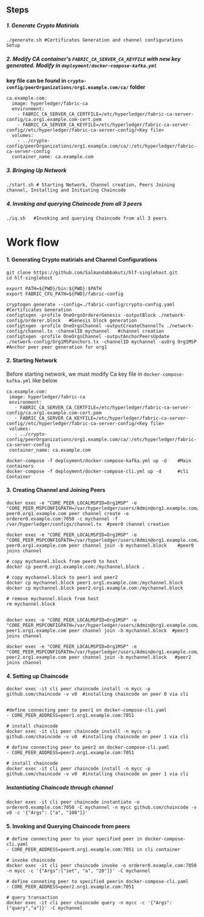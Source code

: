 ## Steps
##### 1. Generate Crypto Matirials 
```
./generate.sh #Certificates Generation and channel configurations Setup
```
##### 2. Modify CA container's ```FABRIC_CA_SERVER_CA_KEYFILE```  with new key generated. Modify in ```deployment/docker-compose-kafka.yml```

**key file can be found in ```crypto-config/peerOrganizations/org1.example.com/ca/``` folder**
```
ca.example.com:
  image: hyperledger/fabric-ca
  environment: 
    - FABRIC_CA_SERVER_CA_CERTFILE=/etc/hyperledger/fabric-ca-server-config/ca.org1.example.com-cert.pem
    - FABRIC_CA_SERVER_CA_KEYFILE=/etc/hyperledger/fabric-ca-server-config//etc/hyperledger/fabric-ca-server-config/<Key file>
  volumes:
    - ../crypto-config/peerOrganizations/org1.example.com/ca/:/etc/hyperledger/fabric-ca-server-config
  container_name: ca.example.com
  ```
 ##### 3. Bringing Up Network
 ```
./start.sh # Starting Network, Channel creation, Peers Joining channel, Installing and Initiating Chaincode 
```
##### 4. Invoking and querying Chaincode from all 3 peers

```
./iq.sh   #Invoking and querying Chaincode from all 3 peers
```

# Work flow

#### 1. Generating Crypto matirials and Channel Configurations

```
git clone https://github.com/Salmandabbakuti/hlf-singlehost.git
cd hlf-singlehost

export PATH=${PWD}/bin:${PWD}:$PATH
export FABRIC_CFG_PATH=${PWD}/fabric-config

cryptogen generate --config=./fabric-config/crypto-config.yaml   #Certificates Generation
configtxgen -profile OneOrgsOrdererGenesis -outputBlock ./network-config/orderer.block   #Genesis block generation
configtxgen -profile OneOrgsChannel -outputCreateChannelTx ./network-config/channel.tx -channelID mychannel   #channel creation
configtxgen -profile OneOrgsChannel -outputAnchorPeersUpdate ./network-config/Org1MSPanchors.tx -channelID mychannel -asOrg Org1MSP   #Anchor peer peer generation for org1

```
#### 2. Starting Network

Before starting network, we must modify Ca key file in ```docker-compose-kafka.yml```
 like below
 
 ```
 ca.example.com:
  image: hyperledger/fabric-ca
  environment: 
    - FABRIC_CA_SERVER_CA_CERTFILE=/etc/hyperledger/fabric-ca-server-config/ca.org1.example.com-cert.pem
    - FABRIC_CA_SERVER_CA_KEYFILE=/etc/hyperledger/fabric-ca-server-config//etc/hyperledger/fabric-ca-server-config/<Key file>
  volumes:
    - ../crypto-config/peerOrganizations/org1.example.com/ca/:/etc/hyperledger/fabric-ca-server-config
  container_name: ca.example.com
  ```
```
docker-compose -f deployment/docker-compose-kafka.yml up -d    #Main containers
docker-compose -f deployment/docker-compose-cli.yml up -d      #cli Container

```

#### 3. Creating Channel and Joining Peers

```
docker exec -e "CORE_PEER_LOCALMSPID=Org1MSP" -e "CORE_PEER_MSPCONFIGPATH=/var/hyperledger/users/Admin@org1.example.com/msp" peer0.org1.example.com peer channel create -o orderer0.example.com:7050 -c mychannel -f /var/hyperledger/configs/channel.tx  #peer0 channel creation

docker exec -e "CORE_PEER_LOCALMSPID=Org1MSP" -e "CORE_PEER_MSPCONFIGPATH=/var/hyperledger/users/Admin@org1.example.com/msp" peer0.org1.example.com peer channel join -b mychannel.block    #peer0 joins channel

# copy mychannel.block from peer0 to host
docker cp peer0.org1.example.com:/mychannel.block .

# copy mychannel.block to peer1 and peer2
docker cp mychannel.block peer1.org1.example.com:/mychannel.block
docker cp mychannel.block peer2.org1.example.com:/mychannel.block

# remove mychannel.block from host
rm mychannel.block


docker exec -e "CORE_PEER_LOCALMSPID=Org1MSP" -e "CORE_PEER_MSPCONFIGPATH=/var/hyperledger/users/Admin@org1.example.com/msp" peer1.org1.example.com peer channel join -b mychannel.block  #peer1 joins channel

docker exec -e "CORE_PEER_LOCALMSPID=Org1MSP" -e "CORE_PEER_MSPCONFIGPATH=/var/hyperledger/users/Admin@org1.example.com/msp" peer2.org1.example.com peer channel join -b mychannel.block   #peer2 joins channel
```
#### 4. Setting up Chaincode

```
docker exec -it cli peer chaincode install -n mycc -p github.com/chaincode -v v0  #installing chaincode on peer 0 via cli


#define connecting peer to peer1 on docker-compose-cli.yaml
- CORE_PEER_ADDRESS=peer1.org1.example.com:7051

# install chaincode 
docker exec -it cli peer chaincode install -n mycc -p github.com/chaincode -v v0  #installing chaincode on peer 1 via cli

# define connecting peer to peer2 on docker-compose-cli.yaml
- CORE_PEER_ADDRESS=peer2.org1.example.com:7051 

# install chaincode 
docker exec -it cli peer chaincode install -n mycc -p github.com/chaincode -v v0  #installing chaincode on peer 1 via cli
```
##### Instantiating Chaincode through channel

```
docker exec -it cli peer chaincode instantiate -o orderer0.example.com:7050 -C mychannel -n mycc github.com/chaincode -v v0 -c '{"Args": ["a", "100"]}'
```

#### 5. Invoking and Querying Chaincode from peers

```
# define connecting peer to your specified peer in docker-compose-cli.yaml 
- CORE_PEER_ADDRESS=peer0.org1.example.com:7051 in cli container

# invoke chaincode
docker exec -it cli peer chaincode invoke -o orderer0.example.com:7050 -n mycc -c '{"Args":["set", "a", "20"]}' -C mychannel

# define conneting peer to specified peerin docker-compose-cli.yaml
- CORE_PEER_ADDRESS=peer2.org1.example.com:7051

# query transaction
docker exec -it cli peer chaincode query -n mycc -c '{"Args":["query","a"]}' -C mychannel


```


